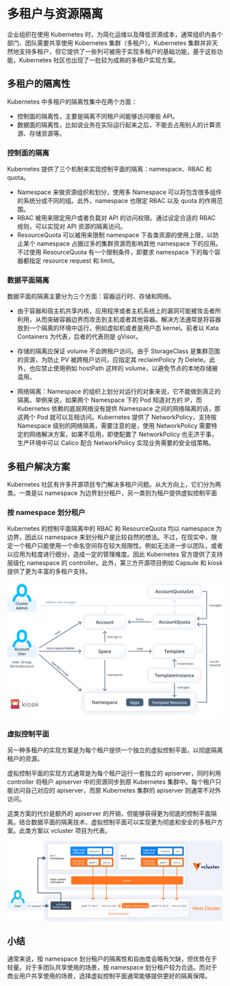 # 多租户与资源隔离

企业组织在使用 Kubernetes 时，为简化运维以及降低资源成本，通常组织内各个部门、团队需要共享使用 Kubernetes 集群（多租户）。Kubernetes 集群并非天然地支持多租户，但它提供了一些列可被用于实现多租户的基础功能，基于这些功能，Kubernetes 社区也出现了一批较为成熟的多租户实现方案。


## 多租户的隔离性

Kubernetes 中多租户的隔离性集中在两个方面：
- 控制面的隔离性，主要是隔离不同租户间能够访问哪些 API。
- 数据面的隔离性，比如说业务在实际运行起来之后，不能去占用别人的计算资源、存储资源等。

### 控制面的隔离

Kubernetes 提供了三个机制来实现控制平面的隔离：namespace、RBAC 和 quota。

- Namespace 来做资源组织和划分，使用多 Namespace 可以将包含很多组件的系统分成不同的组。此外，namespace 也限定 RBAC 以及 quota 的作用范围。
- RBAC 被用来限定用户或者负载对 API 的访问权限。通过设定合适的 RBAC 规则，可以实现对 API 资源的隔离访问。
- ResourceQuota 可以被用来限制 namespace 下各类资源的使用上限，以防止某个 namespace 占据过多的集群资源而影响其他 namespace 下的应用。不过使用 ResourceQuota 有一个限制条件，即要求 namespace 下的每个容器都指定 resource request 和 limit。

### 数据平面隔离

数据平面的隔离主要分为三个方面：容器运行时、存储和网络。

- 由于容器和宿主机共享内核，应用程序或者主机系统上的漏洞可能被攻击者所利用，从而突破容器边界而攻击到主机或者其他容器。解决方法通常是将容器放到一个隔离的环境中运行，例如虚拟机或者是用户态 kernel。前者以 Kata Containers 为代表，后者的代表则是 gVisor。
- 存储的隔离应保证 volume 不会跨租户访问。由于 StorageClass 是集群范围的资源，为防止 PV 被跨租户访问，应指定其 reclaimPolicy 为 Delete。此外，也应禁止使用例如 hostPath 这样的 volume，以避免节点的本地存储被滥用。

- 网络隔离：Namespace 的组织上划分对运行的对象来说，它不能做到真正的隔离。举例来说，如果两个 Namespace 下的 Pod 知道对方的 IP，而 Kubernetes 依赖的底层网络没有提供 Namespace 之间的网络隔离的话，那这两个 Pod 就可以互相访问。Kubernetes 提供了 NetworkPolicy，支持按 Namespace 级别的网络隔离，需要注意的是，使用 NetworkPolicy 需要特定的网络解决方案，如果不启用，即使配置了 NetworkPolicy 也无济于事，生产环境中可以 Calico 配合 NetworkPolicy 实现业务需要的安全组策略。

## 多租户解决方案

Kubernetes 社区有许多开源项目专门解决多租户问题。从大方向上，它们分为两类。一类是以 namespace 为边界划分租户，另一类则为租户提供虚拟控制平面

### 按 namespace 划分租户

Kubernetes 的控制平面隔离中的 RBAC 和 ResourceQuota 均以 namespace 为边界，因此以 namespace 来划分租户是比较自然的想法。不过，在现实中，限定一个租户只能使用一个命名空间存在较大局限性。例如无法进一步以团队，或者以应用为粒度进行细分，造成一定的管理难度。因此 Kubernetes 官方提供了支持层级化 namespace 的 controller。此外，第三方开源项目例如 Capsule 和 kiosk 提供了更为丰富的多租户支持。

<div  align="center">
	<img src="../assets/kiosk.png" width = "550"  align=center />
</div>

### 虚拟控制平面

另一种多租户的实现方案是为每个租户提供一个独立的虚拟控制平面，以彻底隔离租户的资源。

虚拟控制平面的实现方式通常是为每个租户运行一套独立的 apiserver，同时利用 controller 将租户 apiserver 中的资源同步到原 Kubernetes 集群中。每个租户只能访问自己对应的 apiserver，而原 Kubernetes 集群的 apiserver 则通常不对外访问。

这类方案的代价是额外的 apiserver 的开销，但能够获得更为彻底的控制平面隔离。结合数据平面的隔离技术，虚拟控制平面可以实现更为彻底和安全的多租户方案。此类方案以 vcluster 项目为代表。

<div  align="center">
	<img src="../assets/vcluster.png" width = "550"  align=center />
</div>

## 小结

通常来说，按 namespace 划分租户的隔离性和自由度会略有欠缺，但优势在于轻量。对于多团队共享使用的场景，按 namespace 划分租户较为合适。而对于商业用户共享使用的场景，选择虚拟控制平面通常能够提供更好的隔离保障。